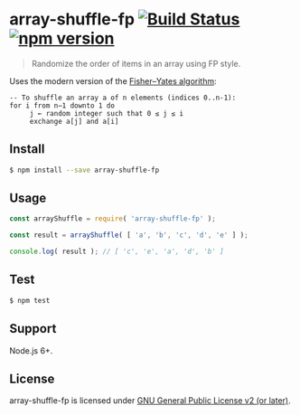 # array-shuffle-fp [![Build Status](https://travis-ci.org/gziolo/array-shuffle-fp.svg?branch=master)](https://travis-ci.org/gziolo/array-shuffle-fp) [![npm version](https://badge.fury.io/js/array-shuffle-fp.svg)](https://badge.fury.io/js/array-shuffle-fp)
> Randomize the order of items in an array using FP style.

Uses the modern version of the [Fisher–Yates algorithm](https://en.wikipedia.org/wiki/Fisher%E2%80%93Yates_shuffle#The_modern_algorithm):

```{r, eval = FALSE}
-- To shuffle an array a of n elements (indices 0..n-1):
for i from n−1 downto 1 do
     j ← random integer such that 0 ≤ j ≤ i
     exchange a[j] and a[i]
```

## Install

```bash
$ npm install --save array-shuffle-fp
```

## Usage

```js
const arrayShuffle = require( 'array-shuffle-fp' );

const result = arrayShuffle( [ 'a', 'b', 'c', 'd', 'e' ] );

console.log( result ); // [ 'c', 'e', 'a', 'd', 'b' ]
```

## Test

```bash
$ npm test
```

## Support

Node.js 6+.


## License

array-shuffle-fp is licensed under [GNU General Public License v2 (or later)](./LICENSE.md).
